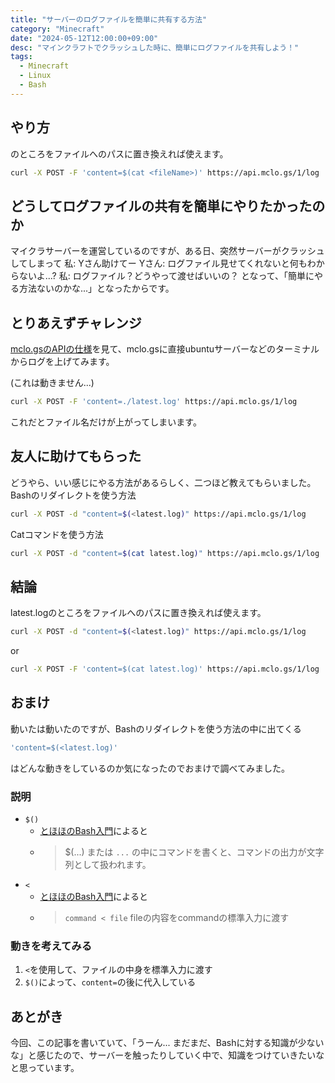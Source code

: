 ```yaml
---
title: "サーバーのログファイルを簡単に共有する方法"
category: "Minecraft"
date: "2024-05-12T12:00:00+09:00"
desc: "マインクラフトでクラッシュした時に、簡単にログファイルを共有しよう！"
tags:
  - Minecraft
  - Linux
  - Bash
---
```

## やり方
<fileName>のところをファイルへのパスに置き換えれば使えます。
```bash
curl -X POST -F 'content=$(cat <fileName>)' https://api.mclo.gs/1/log
```

## どうしてログファイルの共有を簡単にやりたかったのか
マイクラサーバーを運営しているのですが、ある日、突然サーバーがクラッシュしてしまって
私: Yさん助けてー
Yさん: ログファイル見せてくれないと何もわからないよ...?
私: ログファイル？どうやって渡せばいいの？
となって、「簡単にやる方法ないのかな...」となったからです。

## とりあえずチャレンジ
[mclo.gsのAPIの仕様](https://api.mclo.gs)を見て、mclo.gsに直接ubuntuサーバーなどのターミナルからログを上げてみます。

(これは動きません...)
```bash
curl -X POST -F 'content=./latest.log' https://api.mclo.gs/1/log
```
これだとファイル名だけが上がってしまいます。

## 友人に助けてもらった
どうやら、いい感じにやる方法があるらしく、二つほど教えてもらいました。
Bashのリダイレクトを使う方法
```bash
curl -X POST -d "content=$(<latest.log)" https://api.mclo.gs/1/log
```

Catコマンドを使う方法
```bash
curl -X POST -d "content=$(cat latest.log)" https://api.mclo.gs/1/log
```

## 結論
latest.logのところをファイルへのパスに置き換えれば使えます。
```bash
curl -X POST -d "content=$(<latest.log)" https://api.mclo.gs/1/log
```
or
```bash
curl -X POST -F 'content=$(cat latest.log)' https://api.mclo.gs/1/log
```

## おまけ
動いたは動いたのですが、Bashのリダイレクトを使う方法の中に出てくる
```bash
'content=$(<latest.log)'
```
はどんな動きをしているのか気になったのでおまけで調べてみました。

### 説明
- `$()`
  - [とほほのBash入門](https://www.tohoho-web.com/ex/shell.html#command-replace)によると
  - > $(...) または `...` の中にコマンドを書くと、コマンドの出力が文字列として扱われます。
- `<`
  - [とほほのBash入門](https://www.tohoho-web.com/ex/shell.html#in-out-redirect)によると
  - > `command < file` fileの内容をcommandの標準入力に渡す

### 動きを考えてみる
1. `<`を使用して、ファイルの中身を標準入力に渡す
2. `$()`によって、`content=`の後に代入している

## あとがき
今回、この記事を書いていて、「うーん... まだまだ、Bashに対する知識が少ないな」と感じたので、サーバーを触ったりしていく中で、知識をつけていきたいなと思っています。
